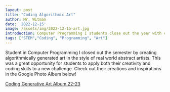 ```yaml
---
layout: post
title: "Coding Algorithmic Art"
author: Mr. Witman
date: '2022-12-15'
image: /assets/img/2022-12-15-art.jpg
introduction: Computer Programming I students close out the year with computer generated art inspired by real-world abstract artists.
tags: ["STEM","Coding", "Programming", "Art"]
---
```

Student in Computer Programming I closed out the semester by creating algorithmically generated art in the style of real world abstract artists. This was a great opportunity for students to apply both their creativity and coding skills to a new challenge. Check out their creations and inspirations in the Google Photo Album below!

[Coding Generative Art Album 22-23](https://photos.app.goo.gl/of6RvRUpE7Q7W6h77)
